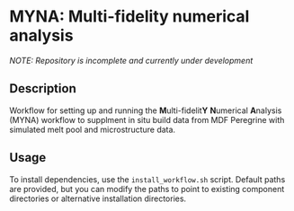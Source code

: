 # MYNA: Multi-fidelity numerical analysis

*NOTE: Repository is incomplete and currently under development*

## Description
Workflow for setting up and running the **M**ulti-fidelit**Y** **N**umerical **A**nalysis (MYNA) workflow to supplment in situ build data from MDF Peregrine with simulated melt pool and microstructure data.

## Usage
To install dependencies, use the `install_workflow.sh` script. Default paths are provided, but you can modify the paths to point to existing component directories or alternative installation directories.